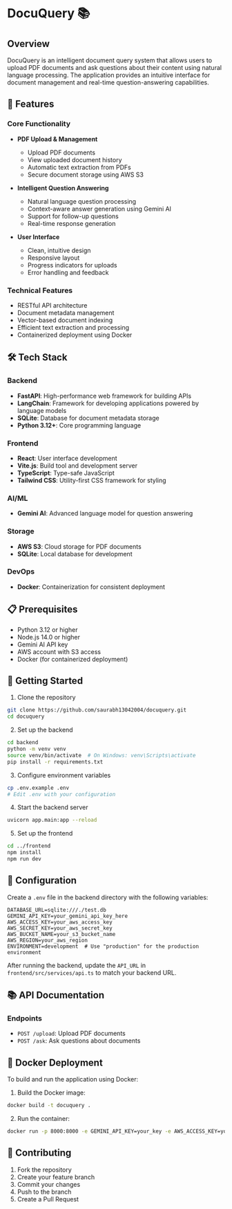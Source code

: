 # DocuQuery 📚

## Overview

DocuQuery is an intelligent document query system that allows users to upload PDF documents and ask questions about their content using natural language processing. The application provides an intuitive interface for document management and real-time question-answering capabilities.



## 🚀 Features

### Core Functionality
- **PDF Upload & Management**
  - Upload PDF documents
  - View uploaded document history
  - Automatic text extraction from PDFs
  - Secure document storage using AWS S3

- **Intelligent Question Answering**
  - Natural language question processing
  - Context-aware answer generation using Gemini AI
  - Support for follow-up questions
  - Real-time response generation

- **User Interface**
  - Clean, intuitive design
  - Responsive layout
  - Progress indicators for uploads
  - Error handling and feedback

### Technical Features
- RESTful API architecture
- Document metadata management
- Vector-based document indexing
- Efficient text extraction and processing
- Containerized deployment using Docker

## 🛠 Tech Stack

### Backend
- **FastAPI**: High-performance web framework for building APIs
- **LangChain**: Framework for developing applications powered by language models
- **SQLite**: Database for document metadata storage
- **Python 3.12+**: Core programming language

### Frontend
- **React**: User interface development
- **Vite.js**: Build tool and development server
- **TypeScript**: Type-safe JavaScript
- **Tailwind CSS**: Utility-first CSS framework for styling

### AI/ML
- **Gemini AI**: Advanced language model for question answering

### Storage
- **AWS S3**: Cloud storage for PDF documents
- **SQLite**: Local database for development

### DevOps
- **Docker**: Containerization for consistent deployment

## 📋 Prerequisites

- Python 3.12 or higher
- Node.js 14.0 or higher
- Gemini AI API key
- AWS account with S3 access
- Docker (for containerized deployment)

## 🚀 Getting Started

1. Clone the repository
```bash
git clone https://github.com/saurabh13042004/docuquery.git
cd docuquery
```

2. Set up the backend
```bash
cd backend
python -m venv venv
source venv/bin/activate  # On Windows: venv\Scripts\activate
pip install -r requirements.txt
```

3. Configure environment variables
```bash
cp .env.example .env
# Edit .env with your configuration
```

4. Start the backend server
```bash
uvicorn app.main:app --reload
```

5. Set up the frontend
```bash
cd ../frontend
npm install
npm run dev
```

## 🔧 Configuration

Create a `.env` file in the backend directory with the following variables:

```env
DATABASE_URL=sqlite:///./test.db
GEMINI_API_KEY=your_gemini_api_key_here
AWS_ACCESS_KEY=your_aws_access_key
AWS_SECRET_KEY=your_aws_secret_key
AWS_BUCKET_NAME=your_s3_bucket_name
AWS_REGION=your_aws_region
ENVIRONMENT=development  # Use "production" for the production environment
```

After running the backend, update the `API_URL` in `frontend/src/services/api.ts` to match your backend URL.

## 📚 API Documentation

### Endpoints

- `POST /upload`: Upload PDF documents
- `POST /ask`: Ask questions about documents


## 🐳 Docker Deployment

To build and run the application using Docker:

1. Build the Docker image:
```bash
docker build -t docuquery .
```

2. Run the container:
```bash
docker run -p 8000:8000 -e GEMINI_API_KEY=your_key -e AWS_ACCESS_KEY=your_key -e AWS_SECRET_KEY=your_key -e AWS_BUCKET_NAME=your_bucket -e AWS_REGION=your_region docuquery
```



## 🤝 Contributing

1. Fork the repository
2. Create your feature branch
3. Commit your changes
4. Push to the branch
5. Create a Pull Request

